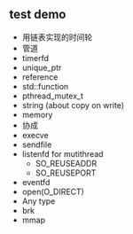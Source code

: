 ## test demo
* 用链表实现的时间轮
* 管道
* timerfd
* unique_ptr
* reference
* std::function
* pthread_mutex_t
* string (about copy on write)
* memory
* 协成
* execve
* sendfile
* listenfd for mutithread
    * SO_REUSEADDR
    * SO_REUSEPORT
* eventfd
* open(O_DIRECT)
* Any type
* brk
* mmap



